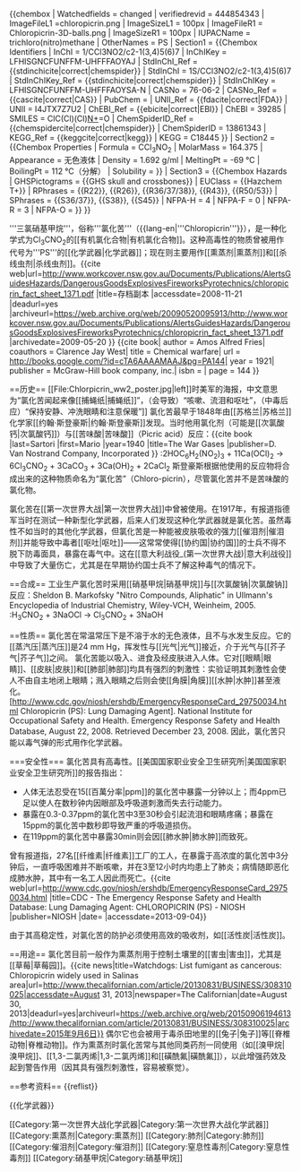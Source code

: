 {{chembox
| Watchedfields = changed
| verifiedrevid = 444854343
| ImageFileL1 =chloropicrin.png
| ImageSizeL1 = 100px
| ImageFileR1 = Chloropicrin-3D-balls.png
| ImageSizeR1 = 100px
| IUPACName = trichloro(nitro)methane
| OtherNames = PS
| Section1 = {{Chembox Identifiers
|   InChI = 1/CCl3NO2/c2-1(3,4)5(6)7
| InChIKey = LFHISGNCFUNFFM-UHFFFAOYAJ
| StdInChI_Ref = {{stdinchicite|correct|chemspider}}
| StdInChI = 1S/CCl3NO2/c2-1(3,4)5(6)7
| StdInChIKey_Ref = {{stdinchicite|correct|chemspider}}
| StdInChIKey = LFHISGNCFUNFFM-UHFFFAOYSA-N
| CASNo = 76-06-2
|    CASNo_Ref = {{cascite|correct|CAS}}
|   PubChem =
|   UNII_Ref = {{fdacite|correct|FDA}}
| UNII = I4JTX7Z7U2
| ChEBI_Ref = {{ebicite|correct|EBI}}
| ChEBI = 39285
| SMILES = ClC(Cl)(Cl)[N+]([O-])=O
|   ChemSpiderID_Ref = {{chemspidercite|correct|chemspider}}
| ChemSpiderID = 13861343
| KEGG_Ref = {{keggcite|correct|kegg}}
| KEGG = C18445
}}
| Section2 = {{Chembox Properties
|   Formula = CCl<sub>3</sub>NO<sub>2</sub>
|   MolarMass = 164.375
|   Appearance = 无色液体
|   Density = 1.692 g/ml
|   MeltingPt = -69 °C
|   BoilingPt = 112 °C（分解）
|   Solubility =
}}
| Section3 = {{Chembox Hazards
|   GHSPictograms = {{GHS skull and crossbones}}
|   EUClass = {{Hazchem T+}}
|   RPhrases = {{R22}}, {{R26}}, {{R36/37/38}}, {{R43}}, {{R50/53}}
|   SPhrases = {{S36/37}}, {{S38}}, {{S45}}
|   NFPA-H = 4
|   NFPA-F = 0
|   NFPA-R = 3
|   NFPA-O =
}}
}}

'''三氯硝基甲烷'''，俗称'''氯化苦'''（{{lang-en|'''Chloropicrin'''}}），是一种化学式为Cl<sub>3</sub>CNO<sub>2</sub>的[[有机氯化合物|有机氯化合物]]。这种高毒性的物质曾被用作代号为'''PS'''的[[化学武器|化学武器]]；现在则主要用作[[熏蒸剂|熏蒸剂]]和[[杀线虫剂|杀线虫剂]]。<ref name="fumigant">{{cite web|url=http://www.workcover.nsw.gov.au/Documents/Publications/AlertsGuidesHazards/DangerousGoodsExplosivesFireworksPyrotechnics/chloropicrin_fact_sheet_1371.pdf |title=存档副本 |accessdate=2008-11-21 |deadurl=yes |archiveurl=https://web.archive.org/web/20090520095913/http://www.workcover.nsw.gov.au/Documents/Publications/AlertsGuidesHazards/DangerousGoodsExplosivesFireworksPyrotechnics/chloropicrin_fact_sheet_1371.pdf |archivedate=2009-05-20 }} </ref><ref name="google">{{cite book| author = Amos Alfred Fries| coauthors = Clarence Jay West| title = Chemical warfare| url = http://books.google.com/?id=cTA6AAAAMAAJ&pg=PA144| year = 1921| publisher = McGraw-Hill book company, inc.| isbn = | page = 144 }}</ref>

==历史==
[[File:Chlorpicrin_ww2_poster.jpg|left]]时美军的海报，中文意思为“氯化苦闻起来像[[捕蝇纸|捕蝇纸]]”，（会导致）“咳嗽、流泪和呕吐”，（中毒后应）“保持安静、冲洗眼睛和注意保暖”]]
氯化苦最早于1848年由[[苏格兰|苏格兰]]化学家[[约翰·斯登豪斯|约翰·斯登豪斯]]发现。当时他用氯化剂（可能是[[次氯酸钙|次氯酸钙]]）与[[苦味酸|苦味酸]]（Picric acid）反应：<ref name="wg">{{cite book |last=Sartori |first=Mario |year=1940 |title=The War Gases |publisher=D. Van Nostrand Company, Incorporated }}</ref>
:2HOC<sub>6</sub>H<sub>2</sub>(NO<sub>2</sub>)<sub>3</sub> + 11Ca(OCl)<sub>2</sub> → 6Cl<sub>3</sub>CNO<sub>2</sub> + 3CaCO<sub>3</sub> + 3Ca(OH)<sub>2</sub> + 2CaCl<sub>2</sub>
斯登豪斯根据他使用的反应物将合成出来的这种物质命名为“氯化苦”（Chloro-picrin），尽管氯化苦并不是苦味酸的氯化物。

氯化苦在[[第一次世界大战|第一次世界大战]]中曾被使用。在1917年，有报道指德军当时在测试一种新型化学武器，后来人们发现这种化学武器就是氯化苦。虽然毒性不如当时的其他化学武器，但氯化苦是一种能被皮肤吸收的强力[[催泪剂|催泪剂]]并能导致中毒者[[呕吐|呕吐]]——这常常使得[[协约国|协约国]]的士兵不得不脱下防毒面具，暴露在毒气中。这在[[意大利战役_(第一次世界大战)|意大利战役]]中导致了大量伤亡，尤其是在早期协约国士兵不了解这种毒气的情况下。<ref name="google"/><ref name="wg" />

==合成==
工业生产氯化苦时采用[[硝基甲烷|硝基甲烷]]与[[次氯酸钠|次氯酸钠]]反应：<ref>Sheldon B. Markofsky "Nitro Compounds, Aliphatic" in Ullmann's Encyclopedia of Industrial Chemistry, Wiley-VCH, Weinheim, 2005.</ref>
:H<sub>3</sub>CNO<sub>2</sub> + 3NaOCl → Cl<sub>3</sub>CNO<sub>2</sub> + 3NaOH

==性质==
氯化苦在常温常压下是不溶于水的无色液体，且不与水发生反应。它的[[蒸汽压|蒸汽压]]是24 mm Hg，挥发性与[[光气|光气]]接近，介于光气与[[芥子气|芥子气]]之间。<ref name="google"/> 氯化苦能以吸入、进食及经皮肤进入人体。它对[[眼睛|眼睛]]、[[皮肤|皮肤]]和[[肺部|肺部]]均具有强烈的刺激性：实验证明其刺激性会使人不由自主地闭上眼睛；溅入眼睛之后则会使[[角膜|角膜]][[水肿|水肿]]甚至液化。<ref>[http://www.cdc.gov/niosh/ershdb/EmergencyResponseCard_29750034.html Chloropicrin (PS): Lung Damaging Agent]. National Institute for Occupational Safety and Health. Emergency Response Safety and Health Database, August 22, 2008. Retrieved December 23, 2008.</ref><ref name="niosh" /> 因此，氯化苦只能以毒气弹的形式用作化学武器。<ref name="google" />

===安全性===
氯化苦具有高毒性。[[美国国家职业安全卫生研究所|美国国家职业安全卫生研究所]]的报告指出：
* 人体无法忍受在15[[百萬分率|ppm]]的氯化苦中暴露一分钟以上；而4ppm已足以使人在数秒钟内因眼部及呼吸道刺激而失去行动能力。
* 暴露在0.3-0.37ppm的氯化苦中3至30秒会引起流泪和眼睛疼痛；暴露在15ppm的氯化苦中数秒即导致严重的呼吸道损伤。
* 在119ppm的氯化苦中暴露30min则会因[[肺水肿|肺水肿]]而致死。

曾有报道指，27名[[纤维素|纤维素]]工厂的工人，在暴露于高浓度的氯化苦中3分钟后，一直呼吸困难并不断咳嗽，并在3至12小时内均患上了肺炎；病情随即恶化成肺水肿，其中有一名工人因此而死亡。<ref name="niosh">{{cite web|url=http://www.cdc.gov/niosh/ershdb/EmergencyResponseCard_29750034.html |title=CDC - The Emergency Response Safety and Health Database: Lung Damaging Agent: CHLOROPICRIN (PS) - NIOSH |publisher=NIOSH |date= |accessdate=2013-09-04}}</ref>

由于其高稳定性，对氯化苦的防护必须使用高效的吸收剂，如[[活性炭|活性炭]]。<ref name="google"/>

==用途==
氯化苦目前一般作为熏蒸剂用于控制土壤里的[[害虫|害虫]]，尤其是[[草莓|草莓园]]。<ref name="fumigant"/><ref name=Californian83013>{{cite news|title=Watchdogs: List fumigant as cancerous: Chloropicrin widely used in Salinas area|url=http://www.thecalifornian.com/article/20130831/BUSINESS/308310025|accessdate=August 31, 2013|newspaper=The Californian|date=August 30, 2013|deadurl=yes|archiveurl=https://web.archive.org/web/20150906194613/http://www.thecalifornian.com/article/20130831/BUSINESS/308310025|archivedate=2015年9月6日}}</ref>
偶尔它也会被用于毒杀田地里的[[兔子|兔子]]等[[脊椎动物|脊椎动物]]。作为熏蒸剂时氯化苦常与其他同类药剂一同使用（如[[溴甲烷|溴甲烷]]、[[1,3-二氯丙烯|1,3-二氯丙烯]]和[[磺酰氟|磺酰氟]]），以此增强药效及起到警告作用（因其具有强烈刺激性，容易被察觉）。<ref name="fumigant"/>

==参考资料==
{{reflist}}

{{化学武器}}

[[Category:第一次世界大战化学武器|Category:第一次世界大战化学武器]]
[[Category:熏蒸剂|Category:熏蒸剂]]
[[Category:肺剂|Category:肺剂]]
[[Category:催泪剂|Category:催泪剂]]
[[Category:窒息性毒剂|Category:窒息性毒剂]]
[[Category:硝基甲烷|Category:硝基甲烷]]